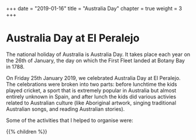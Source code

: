 +++
date = "2019-01-16"
title = "Australia Day"
chapter = true
weight = 3
+++

# Australia Day at El Peralejo

The national holiday of Australia is Australia Day. It takes place each year on the 26th of January, the day on which the First Fleet landed at Botany Bay in 1788.

On Friday 25th January 2019, we celebrated Australia Day at El Peralejo. The celebrations were broken into two parts: before lunchtime the kids played cricket, a sport that is extremely popular in Australia but almost entirely unknown in Spain, and after lunch the kids did various activies related to Australian culture (like Aboriginal artwork, singing traditional Australian songs, and reading Australian stories).

Some of the activities that I helped to organise were:

{{% children %}}